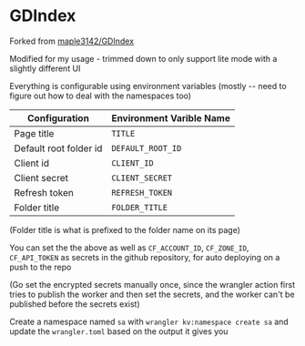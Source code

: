 # GDIndex

Forked from [maple3142/GDIndex](https://github.com/maple3142/GDIndex)

Modified for my usage - trimmed down to only support lite mode with a slightly different UI

Everything is configurable using environment variables (mostly -- need to figure out how to deal with the namespaces too)

|Configuration|Environment Varible Name|
|---|---|
|Page title|`TITLE`|
|Default root folder id |`DEFAULT_ROOT_ID`|
|Client id |`CLIENT_ID`|
|Client secret|`CLIENT_SECRET`|
|Refresh token|`REFRESH_TOKEN`|
|Folder title|`FOLDER_TITLE`|

(Folder title is what is prefixed to the folder name on its page)

You can set the the above as well as `CF_ACCOUNT_ID`, `CF_ZONE_ID`, `CF_API_TOKEN` as secrets in the github repository, for auto deploying on a push to the repo

(Go set the encrypted secrets manually once, since the wrangler action first tries to publish the worker and then set the secrets, and the worker can't be published before the secrets exist)

Create a namespace named `sa` with `wrangler kv:namespace create sa` and update the `wrangler.toml` based on the output it gives you